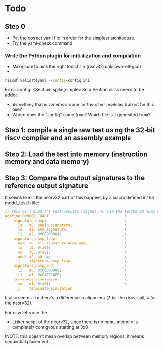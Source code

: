 # Todo
## Step 0
- Put the correct yaml file in order for the simplest architecture.
- Try the yaml-check command:
### Write the Python plugin for initialization and compilation
- Make sure to pick the right toolchain (riscv32-unknown-elf-gcc)
- 

```bash
riscof validateyaml --config=config.ini
```

Error: config: <Section: spike_simple>
So a Section class needs to be added. 
- Something that is somehow done for the other modules but not for this one?
- Where does the "config" come from? Which file is it generated from?
## Step 1: compile a single raw test using the 32-bit riscv compiler and an assembly example


## Step 2: Load the test into memory (instruction memory and data memory)


## Step 3: Compare the output signatures to the reference output signature

It seems like in the neorv32 part of this happens by a macro defined in the model_test.h file:
```C
// this will dump the test results (signature) via the testbench dump module.
#define RVMODEL_HALT                                   \
    signature_dump:                                    \
      la   a0, begin_signature;                        \
      la   a1, end_signature;                          \
      li   a2, 0xF0000004;                             \
    signature_dump_loop:                               \
      bge  a0, a1, signature_dump_end;                 \
      lw   t0, 0(a0);                                  \
      sw   t0, 0(a2);                                  \
      addi a0, a0, 4;                                  \
      j    signature_dump_loop;                        \
    signature_dump_end:                                \
      li   a0, 0xF0000000;                             \
      li   a1, 0xCAFECAFE;                             \
    terminate_simulation:                              \
      sw   a1, 0(a0);                                  \
      j    terminate_simulation
```

It also seems like there's a difference in alignment (2 for the riscv-sail, 4 for the neorv32).

For now let's use the
- Linker script of the neorv32, since there is no mmu, memory is completely contiguous starting at 0x0

!NOTE: this doesn't mean overlap between memory regions, it means sequential placement.